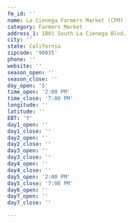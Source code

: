 ```yaml
---
fm_id: ''
name: La Cienega Farmers Market (CFM)
category: Farmers Market
address_1: 1801 South La Cienega Blvd.
city: ''
state: California
zipcode: '90035'
phone: ''
website: ''
season_open: ''
season_close: ''
day_open: '5'
time_open: '2:00 PM'
time_close: '7:00 PM'
longitude: ''
latitude: ''
EBT: 'Y'
day1_open: ''
day1_close: ''
day2_open: ''
day2_close: ''
day3_open: ''
day3_close: ''
day4_open: ''
day4_close: ''
day5_open: '2:00 PM'
day5_close: '7:00 PM'
day6_open: ''
day7_open: ''
day7_close: ''

---
```

